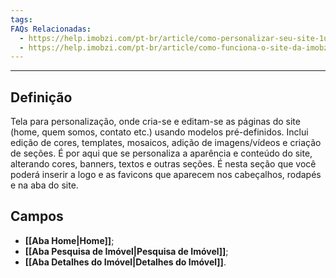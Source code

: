 ```yaml
---
tags:
FAQs Relacionadas:
  - https://help.imobzi.com/pt-br/article/como-personalizar-seu-site-1u1sqig/
  - https://help.imobzi.com/pt-br/article/como-funciona-o-site-da-imobzi-j55id3/#1-paginas
---
```

---
## Definição

Tela para personalização, onde cria-se e editam-se as páginas do site (home, quem somos, contato etc.) usando modelos pré-definidos. Inclui  edição de cores, templates, mosaicos, adição de imagens/vídeos e criação de seções. É por aqui que se personaliza a aparência e conteúdo do site, alterando cores, banners, textos e outras seções. É nesta seção que você poderá inserir a logo e as favicons que aparecem nos cabeçalhos, rodapés e na aba do site.

## Campos

- **[[Aba Home|Home]]**;
- **[[Aba Pesquisa de Imóvel|Pesquisa de Imóvel]]**;
- **[[Aba Detalhes do Imóvel|Detalhes do Imóvel]]**.